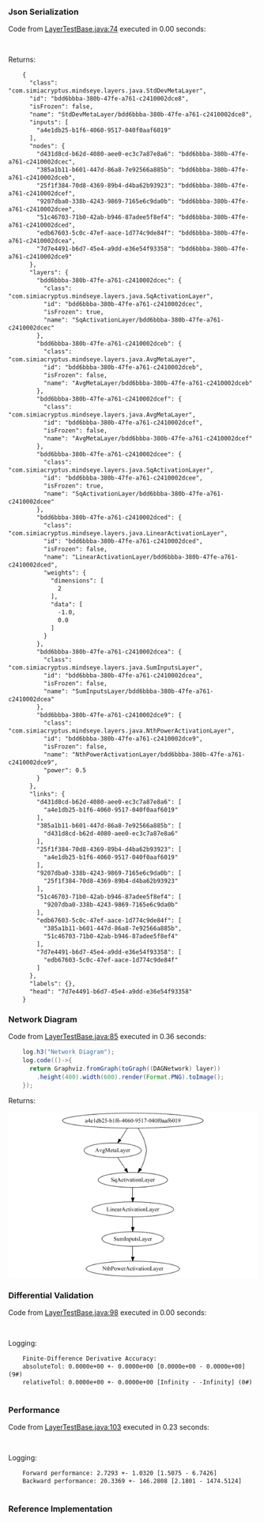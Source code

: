 ### Json Serialization
Code from [LayerTestBase.java:74](../../../../../../../../MindsEye/src/test/java/com/simiacryptus/mindseye/layers/LayerTestBase.java#L74) executed in 0.00 seconds: 
```java
  
```

Returns: 

```
    {
      "class": "com.simiacryptus.mindseye.layers.java.StdDevMetaLayer",
      "id": "bdd6bbba-380b-47fe-a761-c2410002dce8",
      "isFrozen": false,
      "name": "StdDevMetaLayer/bdd6bbba-380b-47fe-a761-c2410002dce8",
      "inputs": [
        "a4e1db25-b1f6-4060-9517-040f0aaf6019"
      ],
      "nodes": {
        "d431d8cd-b62d-4080-aee0-ec3c7a87e8a6": "bdd6bbba-380b-47fe-a761-c2410002dcec",
        "385a1b11-b601-447d-86a8-7e92566a885b": "bdd6bbba-380b-47fe-a761-c2410002dceb",
        "25f1f384-70d8-4369-89b4-d4ba62b93923": "bdd6bbba-380b-47fe-a761-c2410002dcef",
        "9207dba0-338b-4243-9869-7165e6c9da0b": "bdd6bbba-380b-47fe-a761-c2410002dcee",
        "51c46703-71b0-42ab-b946-87adee5f8ef4": "bdd6bbba-380b-47fe-a761-c2410002dced",
        "edb67603-5c0c-47ef-aace-1d774c9de84f": "bdd6bbba-380b-47fe-a761-c2410002dcea",
        "7d7e4491-b6d7-45e4-a9dd-e36e54f93358": "bdd6bbba-380b-47fe-a761-c2410002dce9"
      },
      "layers": {
        "bdd6bbba-380b-47fe-a761-c2410002dcec": {
          "class": "com.simiacryptus.mindseye.layers.java.SqActivationLayer",
          "id": "bdd6bbba-380b-47fe-a761-c2410002dcec",
          "isFrozen": true,
          "name": "SqActivationLayer/bdd6bbba-380b-47fe-a761-c2410002dcec"
        },
        "bdd6bbba-380b-47fe-a761-c2410002dceb": {
          "class": "com.simiacryptus.mindseye.layers.java.AvgMetaLayer",
          "id": "bdd6bbba-380b-47fe-a761-c2410002dceb",
          "isFrozen": false,
          "name": "AvgMetaLayer/bdd6bbba-380b-47fe-a761-c2410002dceb"
        },
        "bdd6bbba-380b-47fe-a761-c2410002dcef": {
          "class": "com.simiacryptus.mindseye.layers.java.AvgMetaLayer",
          "id": "bdd6bbba-380b-47fe-a761-c2410002dcef",
          "isFrozen": false,
          "name": "AvgMetaLayer/bdd6bbba-380b-47fe-a761-c2410002dcef"
        },
        "bdd6bbba-380b-47fe-a761-c2410002dcee": {
          "class": "com.simiacryptus.mindseye.layers.java.SqActivationLayer",
          "id": "bdd6bbba-380b-47fe-a761-c2410002dcee",
          "isFrozen": true,
          "name": "SqActivationLayer/bdd6bbba-380b-47fe-a761-c2410002dcee"
        },
        "bdd6bbba-380b-47fe-a761-c2410002dced": {
          "class": "com.simiacryptus.mindseye.layers.java.LinearActivationLayer",
          "id": "bdd6bbba-380b-47fe-a761-c2410002dced",
          "isFrozen": false,
          "name": "LinearActivationLayer/bdd6bbba-380b-47fe-a761-c2410002dced",
          "weights": {
            "dimensions": [
              2
            ],
            "data": [
              -1.0,
              0.0
            ]
          }
        },
        "bdd6bbba-380b-47fe-a761-c2410002dcea": {
          "class": "com.simiacryptus.mindseye.layers.java.SumInputsLayer",
          "id": "bdd6bbba-380b-47fe-a761-c2410002dcea",
          "isFrozen": false,
          "name": "SumInputsLayer/bdd6bbba-380b-47fe-a761-c2410002dcea"
        },
        "bdd6bbba-380b-47fe-a761-c2410002dce9": {
          "class": "com.simiacryptus.mindseye.layers.java.NthPowerActivationLayer",
          "id": "bdd6bbba-380b-47fe-a761-c2410002dce9",
          "isFrozen": false,
          "name": "NthPowerActivationLayer/bdd6bbba-380b-47fe-a761-c2410002dce9",
          "power": 0.5
        }
      },
      "links": {
        "d431d8cd-b62d-4080-aee0-ec3c7a87e8a6": [
          "a4e1db25-b1f6-4060-9517-040f0aaf6019"
        ],
        "385a1b11-b601-447d-86a8-7e92566a885b": [
          "d431d8cd-b62d-4080-aee0-ec3c7a87e8a6"
        ],
        "25f1f384-70d8-4369-89b4-d4ba62b93923": [
          "a4e1db25-b1f6-4060-9517-040f0aaf6019"
        ],
        "9207dba0-338b-4243-9869-7165e6c9da0b": [
          "25f1f384-70d8-4369-89b4-d4ba62b93923"
        ],
        "51c46703-71b0-42ab-b946-87adee5f8ef4": [
          "9207dba0-338b-4243-9869-7165e6c9da0b"
        ],
        "edb67603-5c0c-47ef-aace-1d774c9de84f": [
          "385a1b11-b601-447d-86a8-7e92566a885b",
          "51c46703-71b0-42ab-b946-87adee5f8ef4"
        ],
        "7d7e4491-b6d7-45e4-a9dd-e36e54f93358": [
          "edb67603-5c0c-47ef-aace-1d774c9de84f"
        ]
      },
      "labels": {},
      "head": "7d7e4491-b6d7-45e4-a9dd-e36e54f93358"
    }
```



### Network Diagram
Code from [LayerTestBase.java:85](../../../../../../../../MindsEye/src/test/java/com/simiacryptus/mindseye/layers/LayerTestBase.java#L85) executed in 0.36 seconds: 
```java
    log.h3("Network Diagram");
    log.code(()->{
      return Graphviz.fromGraph(toGraph((DAGNetwork) layer))
        .height(400).width(600).render(Format.PNG).toImage();
    });
```

Returns: 

![Result](etc/test.1.png)



### Differential Validation
Code from [LayerTestBase.java:98](../../../../../../../../MindsEye/src/test/java/com/simiacryptus/mindseye/layers/LayerTestBase.java#L98) executed in 0.00 seconds: 
```java
  
```
Logging: 
```
    Finite-Difference Derivative Accuracy:
    absoluteTol: 0.0000e+00 +- 0.0000e+00 [0.0000e+00 - 0.0000e+00] (9#)
    relativeTol: 0.0000e+00 +- 0.0000e+00 [Infinity - -Infinity] (0#)
    
```

### Performance
Code from [LayerTestBase.java:103](../../../../../../../../MindsEye/src/test/java/com/simiacryptus/mindseye/layers/LayerTestBase.java#L103) executed in 0.23 seconds: 
```java
  
```
Logging: 
```
    Forward performance: 2.7293 +- 1.0320 [1.5075 - 6.7426]
    Backward performance: 20.3369 +- 146.2808 [2.1801 - 1474.5124]
    
```

### Reference Implementation
